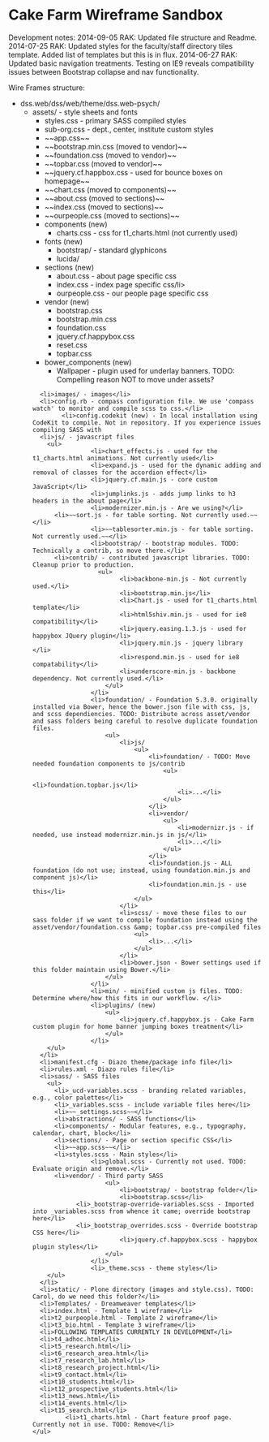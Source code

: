 Cake Farm Wireframe Sandbox
=================

Development notes:
2014-09-05 RAK: Updated file structure and Readme. 
2014-07-25 RAK: Updated styles for the faculty/staff directory tiles template. Added list of templates but this is in flux.
2014-06-27 RAK: Updated basic navigation treatments. Testing on IE9 reveals compatibility issues between Bootstrap collapse and nav functionality.

Wire Frames structure:

<ul>
  <li>dss.web/dss/web/theme/dss.web-psych/
    <ul>
      <li>assets/ - style sheets and fonts
        <ul>
          <li>styles.css - primary SASS compiled styles</li>
					<li>sub-org.css - dept., center, institute custom styles</li>
					<li>~~app.css~~</li>
          <li>~~bootstrap.min.css (moved to vendor)~~</li>
          <li>~~foundation.css (moved to vendor)~~</li>
          <li>~~topbar.css (moved to vendor)~~</li>
					<li>~~jquery.cf.happbox.css - used for bounce boxes on homepage~~</li>
					<li>~~chart.css (moved to components)~~</li>
					<li>~~about.css (moved to sections)~~</li>
					<li>~~index.css (moved to sections)~~</li>
					<li>~~ourpeople.css  (moved to sections)~~</li>
					<li>components (new)
						<ul>
							<li>charts.css - css for t1_charts.html (not currently used)</li>
						</ul>
					</li>
					<li>fonts (new)
						<ul>
							<li>bootstrap/ - standard glyphicons</li>
							<li>lucida/</li>
						</ul>
					</li>
					<li>sections (new)
						<ul>
							<li>about.css - about page specific css</li>
							<li>index.css - index page specific css/li>
							<li>ourpeople.css - our people page specific css</li>
						</ul>
					</li>
					<li>vendor (new)
						<ul>
							<li>bootstrap.css</li>
							<li>bootstrap.min.css</li>
							<li>foundation.css</li>
							<li>jquery.cf.happybox.css</li>
							<li>reset.css</li>
							<li>topbar.css</li>
						</ul>
					</li>
					<li>bower_components (new)
						<ul>
							<li>Wallpaper - plugin used for underlay banners. TODO: Compelling reason NOT to move under assets?</li>
						</ul>
					</li>
        </ul>
			</li>

      <li>images/ - images</li>
      <li>config.rb - compass configuration file. We use 'compass watch' to monitor and compile scss to css.</li>
			<li>config.codekit (new) - In local installation using CodeKit to compile. Not in repository. If you experience issues compiling SASS with 
      <li>js/ - javascript files
        <ul>
					<li>chart_effects.js - used for the t1_charts.html animations. Not currently used</li>
					<li>expand.js - used for the dynamic adding and removal of classes for the accordion effect</li>
					<li>jquery.cf.main.js - core custom JavaScript</li>
					<li>jumplinks.js - adds jump links to h3 headers in the about page</li>
					<li>modernizer.min.js - Are we using?</li>
          <li>~~sort.js - for table sorting. Not currently used.~~</li>
					<li>~~tablesorter.min.js - for table sorting. Not currently used.~~</li>
					<li>bootstrap/ - bootstrap modules. TODO: Technically a contrib, so move there.</li>
          <li>contrib/ - contributed javascript libraries. TODO: Cleanup prior to production.
					  <ul>
							<li>backbone-min.js - Not currently used.</li>
							<li>bootstrap.min.js</li>
							<li>Chart.js - used for t1_charts.html template</li>
							<li>html5shiv.min.js - used for ie8 compatibility</li>
							<li>jquery.easing.1.3.js - used for happybox JQuery plugin</li>
							<li>jquery.min.js - jquery library </li>
							<li>respond.min.js - used for ie8 compatability</li>
							<li>underscore-min.js - backbone dependency. Not currently used.</li>						
						</ul>				
					</li>
					<li>foundation/ - Foundation 5.3.0. originally installed via Bower, hence the bower.json file with css, js, and scss dependiencies. TODO: Distribute across asset/vendor and sass folders being careful to resolve duplicate foundation files.
						<ul>
							<li>js/
								<ul>
									<li>foundation/ - TODO: Move needed foundation components to js/contrib
										<ul>
											<li>foundation.topbar.js</li>
											<li>...</li>
										</ul>
									</li>
									<li>vendor/ 
										<ul>
											<li>modernizr.js - if needed, use instead modernizr.min.js in js/</li>
											<li>...</li>
										</ul>
									</li>
									<li>foundation.js - ALL foundation (do not use; instead, using foundation.min.js and component js)</li>
									<li>foundation.min.js - use this</li>
								</ul>
							</li>
							<li>scss/ - move these files to our sass folder if we want to compile foundation instead using the asset/vendor/foundation.css &amp; topbar.css pre-compiled files
								<ul>
									<li>...</li>
								</ul>
							</li>
							<li>bower.json - Bower settings used if this folder maintain using Bower.</li>
						</ul>
					</li>
					<li>min/ - minified custom js files. TODO: Determine where/how this fits in our workflow. </li>
					<li>plugins/ (new)
						<ul>
							<li>jquery.cf.happybox.js - Cake Farm custom plugin for home banner jumping boxes treatment</li>
						</ul>
					</li>
        </ul>
      </li>
      <li>manifest.cfg - Diazo theme/package info file</li>
      <li>rules.xml - Diazo rules file</li>
      <li>sass/ - SASS files
        <ul>
          <li>_ucd-variables.scss - branding related variables, e.g., color palettes</li>
          <li>_variables.scss - include variable files here</li>
          <li>~~_settings.scss~~</li>
          <li>abstractions/ - SASS functions</li>
          <li>components/ - Modular features, e.g., typography, calendar, chart, block</li>
          <li>sections/ - Page or section specific CSS</li>
          <li>~~app.scss~~</li>
          <li>styles.scss - Main styles</li>
					<li>global.scss - Currently not used. TODO: Evaluate origin and remove.</li>
          <li>vendor/ - Third party SASS
						<ul>
							<li>bootstrap/ - bootstrap folder</li>
							<li>bootstrap.scss</li>
	          	<li>_bootstrap-override-variables.scss - Imported into _variables.scss from whence it came; override bootstrap here</li>
	          	<li>_bootstrap_overrides.scss - Override bootstrap CSS here</li>
							<li>jquery.cf.happybox.scss - happybox plugin styles</li>
						</ul>
					</li>
					<li>_theme.scss - theme styles</li>
        </ul>
      </li>
      <li>static/ - Plone directory (images and style.css). TODO: Carol, do we need this folder?</li>
      <li>Templates/ - Dreamweaver templates</li>
      <li>index.html - Template 1 wireframe</li>
      <li>t2_ourpeople.html - Template 2 wireframe</li>
      <li>t3_bio.html - Template 3 wireframe</li>
      <li>FOLLOWING TEMPLATES CURRENTLY IN DEVELOPMENT</li>
      <li>t4_adhoc.html</li>
      <li>t5_research.html</li>
      <li>t6_research_area.html</li>
      <li>t7_research_lab.html</li>
      <li>t8_research_project.html</li>
      <li>t9_contact.html</li>
      <li>t10_students.html</li>
      <li>t12_prospective_students.html</li>
      <li>t13_news.html</li>
      <li>t14_events.html</li>
      <li>t15_search.html</li>
			 <li>t1_charts.html - Chart feature proof page. Currently not in use. TODO: Remove</li>
    </ul>
  </li>
</ul>